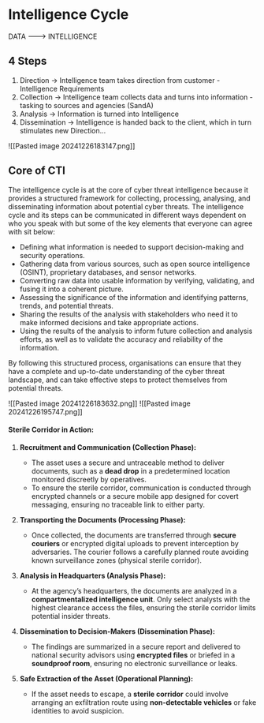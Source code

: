 # Intelligence Cycle

DATA ---> INTELLIGENCE

## 4 Steps

1. Direction -> Intelligence team takes direction from customer - Intelligence Requirements
2. Collection -> Intelligence team collects data and turns into information - tasking to sources and agencies (SandA)
3. Analysis -> Information is turned into Intelligence
4. Dissemination -> Intelligence is handed back to the client, which in turn stimulates new Direction...

![[Pasted image 20241226183147.png]]

## Core of CTI

The intelligence cycle is at the core of cyber threat intelligence because it provides a structured framework for collecting, processing, analysing, and disseminating information about potential cyber threats. The intelligence cycle and its steps can be communicated in different ways dependent on who you speak with but some of the key elements that everyone can agree with sit below:  

- Defining what information is needed to support decision-making and security operations.
- Gathering data from various sources, such as open source intelligence (OSINT), proprietary databases, and sensor networks.
- Converting raw data into usable information by verifying, validating, and fusing it into a coherent picture.
- Assessing the significance of the information and identifying patterns, trends, and potential threats.
- Sharing the results of the analysis with stakeholders who need it to make informed decisions and take appropriate actions.
- Using the results of the analysis to inform future collection and analysis efforts, as well as to validate the accuracy and reliability of the information.

By following this structured process, organisations can ensure that they have a complete and up-to-date understanding of the cyber threat landscape, and can take effective steps to protect themselves from potential threats.

![[Pasted image 20241226183632.png]]
![[Pasted image 20241226195747.png]]
#### **Sterile Corridor in Action:**

1. **Recruitment and Communication (Collection Phase):**
    
    - The asset uses a secure and untraceable method to deliver documents, such as a **dead drop** in a predetermined location monitored discreetly by operatives.
    - To ensure the sterile corridor, communication is conducted through encrypted channels or a secure mobile app designed for covert messaging, ensuring no traceable link to either party.
2. **Transporting the Documents (Processing Phase):**
    
    - Once collected, the documents are transferred through **secure couriers** or encrypted digital uploads to prevent interception by adversaries. The courier follows a carefully planned route avoiding known surveillance zones (physical sterile corridor).
3. **Analysis in Headquarters (Analysis Phase):**
    
    - At the agency’s headquarters, the documents are analyzed in a **compartmentalized intelligence unit**. Only select analysts with the highest clearance access the files, ensuring the sterile corridor limits potential insider threats.
4. **Dissemination to Decision-Makers (Dissemination Phase):**
    
    - The findings are summarized in a secure report and delivered to national security advisors using **encrypted files** or briefed in a **soundproof room**, ensuring no electronic surveillance or leaks.
5. **Safe Extraction of the Asset (Operational Planning):**
    
    - If the asset needs to escape, a **sterile corridor** could involve arranging an exfiltration route using **non-detectable vehicles** or fake identities to avoid suspicion.
